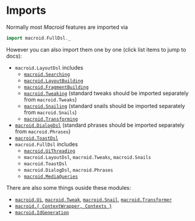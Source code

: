 # Imports

Normally most *Macroid* features are imported via

```scala
import macroid.FullDsl._
```

However you can also import them one by one (click list items to jump to docs):

* `macroid.LayoutDsl` includes
  * [`macroid.Searching`](Searching.html)
  * [`macroid.LayoutBuilding`](Bricks.html)
  * [`macroid.FragmentBuilding`](Fragments.html)
  * [`macroid.Tweaking`](Tweaks.html#tweaking) (standard tweaks should be imported separately from `macroid.Tweaks`)
  * [`macroid.Snailing`](Snails.html#-snailing-) (standard snails should be imported separately from `macroid.Snails`)
  * [`macroid.Transforming`](Transformers.html)
* [`macroid.DialogDsl`](ToastsDialogs.html#dialogs) (standard phrases should be imported separately from `macroid.Phrases`)
* [`macroid.ToastDsl`](ToastsDialogs.html#toasts)
* `macroid.FullDsl` includes
  * [`macroid.UiThreading`](UiActions.html)
  * `macroid.LayoutDsl`, `macroid.Tweaks`, `macroid.Snails`
  * `macroid.ToastDsl`
  * `macroid.DialogDsl`, `macroid.Phrases`
  * [`macroid.MediaQueries`](MediaQueries.html)

There are also some things ouside these modules:

* [`macroid.Ui`](UiActions.html), [`macroid.Tweak`](Tweaks.html),
  [`macroid.Snail`](Snails.html), [`macroid.Transformer`](Transformers.html)
* [`macroid.{ ContextWrapper, Contexts }`](Contexts.html)
* [`macroid.IdGeneration`](Searching.html#id-and-tag-generation)
